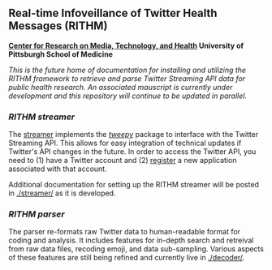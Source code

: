 ## Real-time Infoveillance of Twitter Health Messages (RITHM)
__[Center for Research on Media, Technology, and Health](http://mth.pitt.edu/)
University of Pittsburgh School of Medicine__

_This is the future home of documentation for installing and utilizing the RITHM framework to retrieve and parse Twitter Streaming API data for public health research. An associated mauscript is currently under development and this repository will continue to be updated in parallel._

### _RITHM streamer_
The [streamer](https://github.com/CRMTH/RITHM/tree/master/streamer) implements the _[tweepy](http://www.tweepy.org/)_ package to interface with the Twitter Streaming API. This allows for easy integration of technical updates if Twitter's API changes in the future. In order to access the Twitter API, you need to (1) have a Twitter account and (2) [register](https://apps.twitter.com/) a new application associated with that account. 

Additional documentation for setting up the RITHM streamer will be posted in [./streamer/](https://github.com/CRMTH/RITHM/tree/master/streamer) as it is developed. 

### _RITHM parser_
The parser re-formats raw Twitter data to human-readable format for coding and analysis. It includes features for in-depth search and retreival from raw data files, recoding emoji, and data sub-sampling. Various aspects of these features are still being refined and currently live in  [./decoder/](https://github.com/CRMTH/RITHM/tree/master/decoder). 

